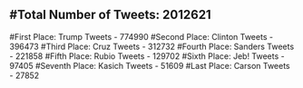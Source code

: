 #Total Number of Tweets: 2012621 
---
#First Place: Trump Tweets - 774990
#Second Place: Clinton Tweets - 396473
#Third Place: Cruz Tweets - 312732
#Fourth Place: Sanders Tweets - 221858
#Fifth Place: Rubio Tweets - 129702
#Sixth Place: Jeb! Tweets - 97405
#Seventh Place: Kasich Tweets - 51609
#Last Place: Carson Tweets - 27852
